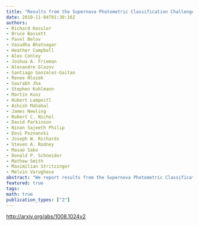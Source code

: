 ```yaml
---
title: "Results from the Supernova Photometric Classification Challenge"
date: 2010-11-04T01:30:16Z
authors:
- Richard Kessler
- Bruce Bassett
- Pavel Belov
- Vasudha Bhatnagar
- Heather Campbell
- Alex Conley
- Joshua A. Frieman
- Alexandre Glazov
- Santiago Gonzalez-Gaitan
- Renee Hlozek
- Saurabh Jha
- Stephen Kuhlmann
- Martin Kunz
- Hubert Lampeitl
- Ashish Mahabal
- James Newling
- Robert C. Nichol
- David Parkinson
- Ninan Sajeeth Philip
- Dovi Poznanski
- Joseph W. Richards
- Steven A. Rodney
- Masao Sako
- Donald P. Schneider
- Mathew Smith
- Maximilian Stritzinger
- Melvin Varughese
abstract: "We report results from the Supernova Photometric Classification Challenge (SNPCC), a publicly released mix of simulated supernovae (SNe), with types (Ia, Ibc, and II) selected in proportion to their expected rate. The simulation was realized in the griz filters of the Dark Energy Survey (DES) with realistic observing conditions (sky noise, point-spread function and atmospheric transparency) based on years of recorded conditions at the DES site. Simulations of non-Ia type SNe are based on spectroscopically confirmed light curves that include unpublished non-Ia samples donated from the Carnegie Supernova Project (CSP), the Supernova Legacy Survey (SNLS), and the Sloan Digital Sky Survey-II (SDSS-II). A spectroscopically confirmed subset was provided for training. We challenged scientists to run their classification algorithms and report a type and photo-z for each SN. Participants from 10 groups contributed 13 entries for the sample that included a host-galaxy photo-z for each SN, and 9 entries for the sample that had no redshift information. Several different classification strategies resulted in similar performance, and for all entries the performance was significantly better for the training subset than for the unconfirmed sample. For the spectroscopically unconfirmed subset, the entry with the highest average figure of merit for classifying SNe~Ia has an efficiency of 0.96 and an SN~Ia purity of 0.79. As a public resource for the future development of photometric SN classification and photo-z estimators, we have released updated simulations with improvements based on our experience from the SNPCC, added samples corresponding to the Large Synoptic Survey Telescope (LSST) and the SDSS, and provided the answer keys so that developers can evaluate their own analysis."
featured: true
tags:
math: true
publication_types: ["2"]
---
```

http://arxiv.org/abs/1008.1024v2
